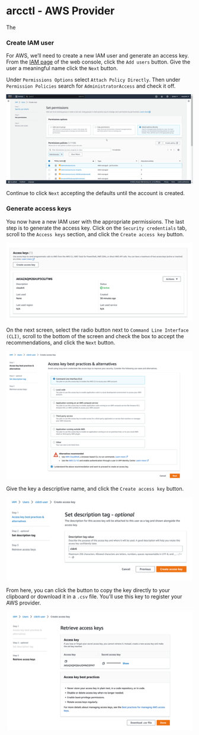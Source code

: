 # arcctl - AWS Provider

The

### Create IAM user

For AWS, we’ll need to create a new IAM user and generate an access key. From the
[IAM page](https://us-east-1.console.aws.amazon.com/iamv2/home?region=us-east-1#/users)
of the web console, click the `Add users` button. Give the user a meaningful name click
the `Next` button.

Under `Permissions Options` select `Attach Policy Directly`. Then under `Permission Policies`
search for `AdministratorAccess` and check it off.

![screenshot](./docs/aws_permissions.png)

Continue to click `Next` accepting the defaults until the account is created.

### Generate access keys

You now have a new IAM user with the appropriate permissions. The last step is to generate
the access key. Click on the `Security credentials` tab, scroll to the `Access keys` section,
and click the `Create access key` button.

![screenshot](./docs/aws-access-key-created.png)

On the next screen, select the radio button next to `Command Line Interface (CLI)`, scroll to
the bottom of the screen and check the box to accept the recommendations, and click the `Next`
button.

![screenshot](./docs/aws-access-key-start.png)

Give the key a descriptive name, and click the `Create access key` button.

![screenshot](./docs/aws-access-key-creation.png)

From here, you can click the button to copy the key directly to your clipboard or download it
in a `.csv` file. You’ll use this key to register your AWS provider.

![screenshot](./docs/aws-access-key-review.png)
